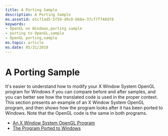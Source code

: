 ```yaml
---
title: A Porting Sample
description: A Porting Sample
ms.assetid: e1c71ad5-5f59-49c8-b66e-37cf7f748df8
keywords:
- OpenGL on Windows,porting sample
- porting to OpenGL,sample
- OpenGL porting,sample
ms.topic: article
ms.date: 05/31/2018
---
```


# A Porting Sample

It's easier to understand how to modify your X Window System OpenGL program for Windows if you can compare before and after samples, and you can better see how the translated code is used in the proper context. This section presents an example of an X Window System OpenGL program, and then shows how the program looks after it has been ported to Windows. Note that the OpenGL code is the same in both programs.

-   [An X Window System OpenGL Program](an-x-window-system-opengl-program.md)
-   [The Program Ported to Windows](the-program-ported-to-win32.md)

 

 




